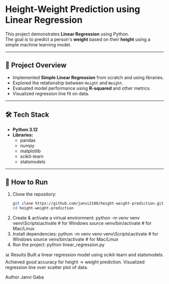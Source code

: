 # Height-Weight Prediction using Linear Regression

This project demonstrates **Linear Regression** using Python.  
The goal is to predict a person's **weight** based on their **height** using a simple machine learning model.

---

## 📌 Project Overview
- Implemented **Simple Linear Regression** from scratch and using libraries.
- Explored the relationship between `Height` and `Weight`.
- Evaluated model performance using **R-squared** and other metrics.
- Visualized regression line fit on data.

---

## 🛠️ Tech Stack
- **Python 3.12**
- **Libraries:**
  - pandas
  - numpy
  - matplotlib
  - scikit-learn
  - statsmodels

---
## 🚀 How to Run
1. Clone the repository:
   ```bash
   git clone https://github.com/janvi2108/height-weight-prediction.git
   cd height-weight-prediction
2. Create & activate a virtual environment:
python -m venv venv
venv\Scripts\activate     # for Windows
source venv/bin/activate  # for Mac/Linux
3. Install dependencies:
python -m venv venv
venv\Scripts\activate     # for Windows
source venv/bin/activate  # for Mac/Linux
4. Run the project:
python linear_regression.py

📊 Results
Built a linear regression model using scikit-learn and statsmodels.
Achieved good accuracy for height → weight prediction.
Visualized regression line over scatter plot of data.

Author
 Janvi Gaba
